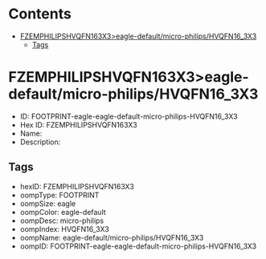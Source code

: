 



Contents
========

* [FZEMPHILIPSHVQFN163X3>eagle-default/micro-philips/HVQFN16_3X3](#fzemphilipshvqfn163x3eagle-defaultmicro-philipshvqfn16_3x3)
	* [Tags](#tags)

# FZEMPHILIPSHVQFN163X3>eagle-default/micro-philips/HVQFN16_3X3

- ID: FOOTPRINT-eagle-eagle-default-micro-philips-HVQFN16_3X3
- Hex ID: FZEMPHILIPSHVQFN163X3
- Name: 
- Description: 

## Tags

- hexID: FZEMPHILIPSHVQFN163X3
- oompType: FOOTPRINT
- oompSize: eagle
- oompColor: eagle-default
- oompDesc: micro-philips
- oompIndex: HVQFN16_3X3
- oompName: eagle-default/micro-philips/HVQFN16_3X3
- oompID: FOOTPRINT-eagle-eagle-default-micro-philips-HVQFN16_3X3
